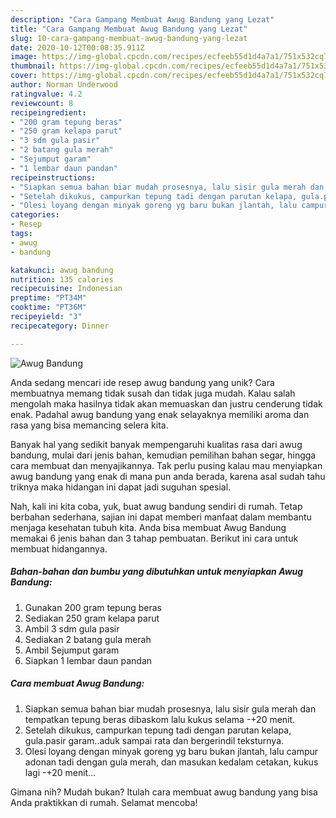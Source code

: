 ```yaml
---
description: "Cara Gampang Membuat Awug Bandung yang Lezat"
title: "Cara Gampang Membuat Awug Bandung yang Lezat"
slug: 10-cara-gampang-membuat-awug-bandung-yang-lezat
date: 2020-10-12T00:08:35.911Z
image: https://img-global.cpcdn.com/recipes/ecfeeb55d1d4a7a1/751x532cq70/awug-bandung-foto-resep-utama.jpg
thumbnail: https://img-global.cpcdn.com/recipes/ecfeeb55d1d4a7a1/751x532cq70/awug-bandung-foto-resep-utama.jpg
cover: https://img-global.cpcdn.com/recipes/ecfeeb55d1d4a7a1/751x532cq70/awug-bandung-foto-resep-utama.jpg
author: Norman Underwood
ratingvalue: 4.2
reviewcount: 8
recipeingredient:
- "200 gram tepung beras"
- "250 gram kelapa parut"
- "3 sdm gula pasir"
- "2 batang gula merah"
- "Sejumput garam"
- "1 lembar daun pandan"
recipeinstructions:
- "Siapkan semua bahan biar mudah prosesnya, lalu sisir gula merah dan tempatkan tepung beras dibaskom lalu kukus selama -+20 menit."
- "Setelah dikukus, campurkan tepung tadi dengan parutan kelapa, gula.pasir garam..aduk sampai rata dan bergerindil teksturnya."
- "Olesi loyang dengan minyak goreng yg baru bukan jlantah, lalu campur adonan tadi dengan gula merah, dan masukan kedalam cetakan, kukus lagi -+20 menit..."
categories:
- Resep
tags:
- awug
- bandung

katakunci: awug bandung 
nutrition: 135 calories
recipecuisine: Indonesian
preptime: "PT34M"
cooktime: "PT36M"
recipeyield: "3"
recipecategory: Dinner

---
```



![Awug Bandung](https://img-global.cpcdn.com/recipes/ecfeeb55d1d4a7a1/751x532cq70/awug-bandung-foto-resep-utama.jpg)

Anda sedang mencari ide resep awug bandung yang unik? Cara membuatnya memang tidak susah dan tidak juga mudah. Kalau salah mengolah maka hasilnya tidak akan memuaskan dan justru cenderung tidak enak. Padahal awug bandung yang enak selayaknya memiliki aroma dan rasa yang bisa memancing selera kita.

Banyak hal yang sedikit banyak mempengaruhi kualitas rasa dari awug bandung, mulai dari jenis bahan, kemudian pemilihan bahan segar, hingga cara membuat dan menyajikannya. Tak perlu pusing kalau mau menyiapkan awug bandung yang enak di mana pun anda berada, karena asal sudah tahu triknya maka hidangan ini dapat jadi suguhan spesial.




Nah, kali ini kita coba, yuk, buat awug bandung sendiri di rumah. Tetap berbahan sederhana, sajian ini dapat memberi manfaat dalam membantu menjaga kesehatan tubuh kita. Anda bisa membuat Awug Bandung memakai 6 jenis bahan dan 3 tahap pembuatan. Berikut ini cara untuk membuat hidangannya.

<!--inarticleads1-->

##### Bahan-bahan dan bumbu yang dibutuhkan untuk menyiapkan Awug Bandung:

1. Gunakan 200 gram tepung beras
1. Sediakan 250 gram kelapa parut
1. Ambil 3 sdm gula pasir
1. Sediakan 2 batang gula merah
1. Ambil Sejumput garam
1. Siapkan 1 lembar daun pandan




<!--inarticleads2-->

##### Cara membuat Awug Bandung:

1. Siapkan semua bahan biar mudah prosesnya, lalu sisir gula merah dan tempatkan tepung beras dibaskom lalu kukus selama -+20 menit.
1. Setelah dikukus, campurkan tepung tadi dengan parutan kelapa, gula.pasir garam..aduk sampai rata dan bergerindil teksturnya.
1. Olesi loyang dengan minyak goreng yg baru bukan jlantah, lalu campur adonan tadi dengan gula merah, dan masukan kedalam cetakan, kukus lagi -+20 menit...




Gimana nih? Mudah bukan? Itulah cara membuat awug bandung yang bisa Anda praktikkan di rumah. Selamat mencoba!
